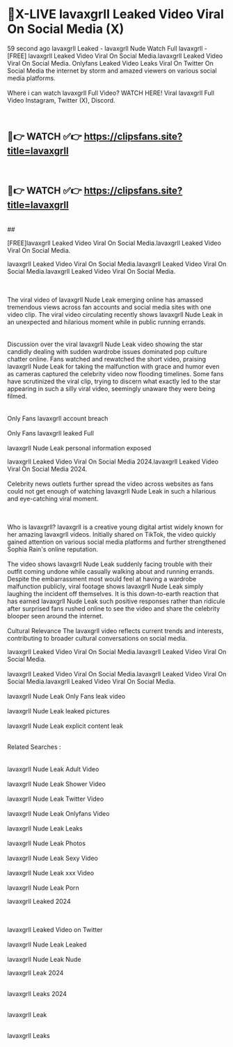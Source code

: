 # 🔴X-LIVE lavaxgrll Leaked Video Viral On Social Media (X)<br>


59 second ago lavaxgrll Leaked  - lavaxgrll Nude  Watch Full lavaxgrll - [FREE] lavaxgrll Leaked Video Viral On Social Media.lavaxgrll Leaked Video Viral On Social Media.   Onlyfans Leaked Video Leaks Viral On Twitter On Social Media the internet by storm and amazed viewers on various social media platforms. <br><br>
Where i can watch lavaxgrll Full Video? WATCH HERE! Viral lavaxgrll Full Video Instagram, Twitter (X), Discord. <br>


 <br>

##  🔴👉 WATCH ✅👉  <a href="https://clipsfans.site?title=lavaxgrll&ref=git">https://clipsfans.site?title=lavaxgrll</a> <br>
  <br>

##  🔴👉 WATCH ✅👉  <a href="https://clipsfans.site?title=lavaxgrll&ref=git">https://clipsfans.site?title=lavaxgrll</a> <br>
  <br>
  ##



[FREE]lavaxgrll Leaked Video Viral On Social Media.lavaxgrll Leaked Video Viral On Social Media. <br>

lavaxgrll Leaked Video Viral On Social Media.lavaxgrll Leaked Video Viral On Social Media.lavaxgrll Leaked Video Viral On Social Media. <br>


  <br>

  <br>
The viral video of lavaxgrll Nude Leak emerging online has amassed tremendous views across fan accounts and social media sites with one video clip. The viral video circulating recently shows lavaxgrll Nude Leak in an unexpected and hilarious moment while in public running errands.<br>
<br>


<br>
Discussion over the viral lavaxgrll Nude Leak video showing the star candidly dealing with sudden wardrobe issues dominated pop culture chatter online. Fans watched and rewatched the short video, praising lavaxgrll Nude Leak for taking the malfunction with grace and humor even as cameras captured the celebrity video now flooding timelines. Some fans have scrutinized the viral clip, trying to discern what exactly led to the star appearing in such a silly viral video, seemingly unaware they were being filmed.<br>
<br>
<br> 
Only Fans lavaxgrll account breach<br>
<br>
Only Fans lavaxgrll leaked Full <br>
<br>
lavaxgrll Nude Leak personal information exposed<br>

lavaxgrll Leaked Video Viral On Social Media 2024.lavaxgrll Leaked Video Viral On Social Media 2024. <br>
<br>
Celebrity news outlets further spread the video across websites as fans could not get enough of watching lavaxgrll Nude Leak in such a hilarious and eye-catching viral moment.<br>
<br>

<br>
Who is lavaxgrll? lavaxgrll is a creative young digital artist widely known for her amazing lavaxgrll videos. Initially shared on TikTok, the video quickly gained attention on various social media platforms and further strengthened Sophia Rain's online reputation.<br>
<br>
The video shows lavaxgrll Nude Leak suddenly facing trouble with their outfit coming undone while casually walking about and running errands. Despite the embarrassment most would feel at having a wardrobe malfunction publicly, viral footage shows lavaxgrll Nude Leak simply laughing the incident off themselves. It is this down-to-earth reaction that has earned lavaxgrll Nude Leak such positive responses rather than ridicule after surprised fans rushed online to see the video and share the celebrity blooper seen around the internet.<br>
<br>
Cultural Relevance The lavaxgrll video reflects current trends and interests, contributing to broader cultural conversations on social media.<br>

lavaxgrll Leaked Video Viral On Social Media.lavaxgrll Leaked Video Viral On Social Media.<br>
<br>
lavaxgrll Leaked Video Viral On Social Media.lavaxgrll Leaked Video Viral On Social Media.lavaxgrll Leaked Video Viral On Social Media.<br>
<br>
lavaxgrll Nude Leak Only Fans leak video<br>
<br>
lavaxgrll Nude Leak leaked pictures<br>
<br>
lavaxgrll Nude Leak explicit content leak<br>


<br>
Related Searches :<br>
<br>

<br>
lavaxgrll Nude Leak Adult Video<br>
<br>
lavaxgrll Nude Leak Shower Video<br>
<br>
lavaxgrll Nude Leak Twitter Video<br>
<br>
lavaxgrll Nude Leak Onlyfans Video<br>
<br>
lavaxgrll Nude Leak Leaks<br>
<br>
lavaxgrll Nude Leak Photos<br>

<br>
lavaxgrll Nude Leak Sexy Video<br>
<br>
lavaxgrll Nude Leak xxx Video<br>
<br>
lavaxgrll Nude Leak Porn<br>

lavaxgrll  Leaked 2024 <br> <br>
<br>

lavaxgrll Leaked Video on Twitter <br>
<br>
lavaxgrll Nude Leak Leaked<br>
<br>
lavaxgrll Nude Leak Nude<br>


lavaxgrll  Leak 2024 <br> <br>



lavaxgrll  Leaks 2024 <br> <br>



 
lavaxgrll  Leak<br> <br>



lavaxgrll  Leaks<br> <br>





</p>




 



</p>










